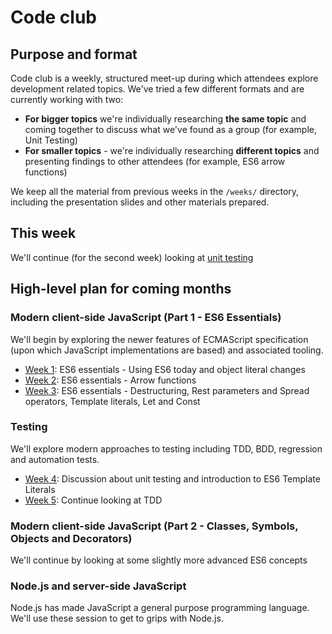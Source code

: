 # Code club

## Purpose and format

Code club is a weekly, structured meet-up during which attendees explore development related topics. We've tried a few different formats and are currently working with two: 

* **For bigger topics** we're individually researching **the same topic** and coming together to discuss what we've found as a group (for example, Unit Testing)
* **For smaller topics** - we're individually researching **different topics** and presenting findings to other attendees (for example, ES6 arrow functions)

We keep all the material from previous weeks in the `/weeks/` directory, including the presentation slides and other materials prepared. 

## This week

We'll continue (for the second week) looking at [unit testing](weeks/week_five/plan.md)

## High-level plan for coming months

### Modern client-side JavaScript (Part 1 - ES6 Essentials)

We'll begin by exploring the newer features of ECMAScript specification (upon which JavaScript implementations are based) and associated tooling.

* [Week 1](weeks/week_one/plan.md): ES6 essentials - Using ES6 today and object literal changes
* [Week 2](weeks/week_two/plan.md): ES6 essentials - Arrow functions
* [Week 3](weeks/week_three/plan.md): ES6 essentials - Destructuring, Rest parameters and Spread operators, Template literals, Let and Const

### Testing 

We'll explore modern approaches to testing including TDD, BDD, regression and automation tests.

* [Week 4](weeks/week_four/plan.md): Discussion about unit testing and introduction to ES6 Template Literals
* [Week 5](weeks/week_five/plan.md): Continue looking at TDD

### Modern client-side JavaScript (Part 2 - Classes, Symbols, Objects and Decorators)

We'll continue by looking at some slightly more advanced ES6 concepts

### Node.js and server-side JavaScript

Node.js has made JavaScript a general purpose programming language. We'll use these session to get to grips with Node.js.